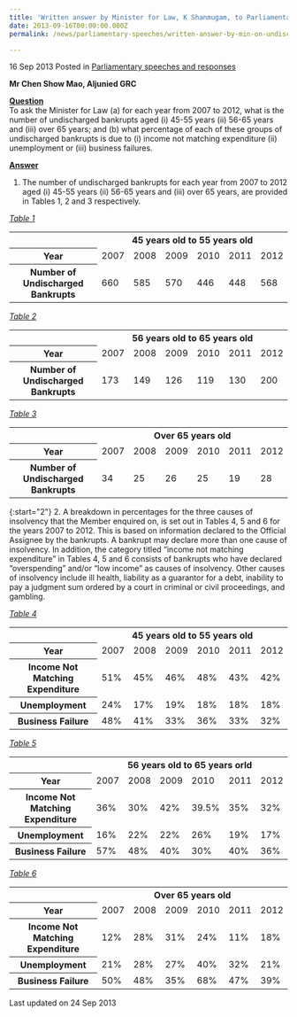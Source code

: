 ```yaml
---
title: 'Written answer by Minister for Law, K Shanmugam, to Parliamentary Question on undischarged bankrupts'
date: 2013-09-16T00:00:00.000Z
permalink: /news/parliamentary-speeches/written-answer-by-min-on-undischarged-bankrupts/

---
```



16 Sep 2013 Posted in [Parliamentary speeches and responses](/news/parliamentary-speeches) 

**Mr Chen Show Mao, Aljunied GRC**

**<u>Question</u>**  
To ask the Minister for Law (a) for each year from 2007 to 2012, what is the number of undischarged bankrupts aged (i) 45-55 years (ii) 56-65 years and (iii) over 65 years; and (b) what percentage of each of these groups of undischarged bankrupts is due to (i) income not matching expenditure (ii) unemployment or (iii) business failures.


**<u>Answer</u>**  
1. The number of undischarged bankrupts for each year from 2007 to 2012 aged (i) 45-55 years (ii) 56-65 years and (iii) over 65 years, are provided in Tables 1, 2 and 3 respectively.




*<u>Table 1</u>*
<table class="table-h">
<tr>
<td></td>
<th colspan="6">45 years old to 55 years old</th>
</tr>
<tr>
<th>Year</th>
<td>2007</td>
<td>2008</td>
<td>2009</td>
<td>2010</td>
<td>2011</td>
<td>2012</td>
</tr>
<tr>
<th>Number of Undischarged Bankrupts</th>
<td>660</td>
<td>585</td>
<td>570</td>
<td>446</td>
<td>448</td>
<td>568</td>
</tr>
</table>

*<u>Table 2</u>*
<table class="table-h">
<tr>
<td></td>
<th colspan="6">56 years old to 65 years old</th>
</tr>
<tr>
<th>Year</th>
<td>2007</td>
<td>2008</td>
<td>2009</td>
<td>2010</td>
<td>2011</td>
<td>2012</td>
</tr>

<tr>
<th>Number of Undischarged Bankrupts</th>
<td>173</td>
<td>149</td>
<td>126</td>
<td>119</td>
<td>130</td>
<td>200</td>
</tr>

</table>


*<u>Table 3</u>*

<table class="table-h">
<tr>
<td></td>
<th colspan="6">Over 65 years old</th>
</tr>
<tr>
<th>Year</th>
<td>2007</td>
<td>2008</td>
<td>2009</td>
<td>2010</td>
<td>2011</td>
<td>2012</td>
</tr>
<tr>
<th>Number of Undischarged Bankrupts</th>
<td>34</td>
<td>25</td>
<td>26</td>
<td>25</td>
<td>19</td>
<td>28</td>
</tr>
</table>

{:start="2"}
2. A breakdown in percentages for the three causes of insolvency that the Member enquired on, is set out in Tables 4, 5 and 6 for the years 2007 to 2012. This is based on information declared to the Official Assignee by the bankrupts. A bankrupt may declare more than one cause of insolvency. In addition, the category titled “income not matching expenditure” in Tables 4, 5 and 6 consists of bankrupts who have declared “overspending” and/or “low income” as causes of insolvency. Other causes of insolvency include ill health, liability as a guarantor for a debt, inability to pay a judgment sum ordered by a court in criminal or civil proceedings, and gambling. 



*<u>Table  4</u>*

<table class="table-h">
<tr>
<td></td>
<th colspan="6">45 years old to 55 years old</th>
</tr>
<tr>
<th>Year</th>
<td>2007</td>
<td>2008</td>
<td>2009</td>
<td>2010</td>
<td>2011</td>
<td>2012</td>
</tr>
<tr>
<th>Income Not Matching Expenditure</th>
<td>51%</td>
<td>45%</td>
<td>46%</td>
<td>48%</td>
<td>43%</td>
<td>42%</td>
</tr>
<tr>
<th>Unemployment</th>
<td>24%</td>
<td>17%</td>
<td>19%</td>
<td>18%</td>
<td>18%</td>
<td>18%</td>
</tr>
<tr>
<th>Business  Failure</th>
<td>48%</td>
<td>41%</td>
<td>33%</td>
<td>36%</td>
<td>33%</td>
<td>32%</td>
</tr>
</table>


*<u>Table 5</u>*

<table class="table-h">
<tr>
<td></td>
<th colspan="6">56 years old to 65 years orld</th>
</tr>
<tr>
<th>Year</th>
<td>2007</td>
<td>2008</td>
<td>2009</td>
<td>2010</td>
<td>2011</td>
<td>2012</td>
</tr>

<tr>
<th>Income Not Matching Expenditure</th>
<td>36%</td>
<td>30%</td>
<td>42%</td>
<td>39.5%</td>
<td>35%</td>
<td>32%</td>
</tr>

<tr>
<th>Unemployment</th>
<td>16%</td>
<td>22%</td>
<td>22%</td>
<td>26%</td>
<td>19%</td>
<td>17%</td>
</tr>

<tr>
<th>Business Failure</th>
<td>57%</td>
<td>48%</td>
<td>40%</td>
<td>30%</td>
<td>40%</td>
<td>36%</td>
</tr>

</table>


*<u>Table 6</u>*

<table class="table-h">
<tr>
<td></td>
<th colspan="6">Over 65 years old</th>
</tr>
<tr>
<th>Year</th>
<td>2007</td>
<td>2008</td>
<td>2009</td>
<td>2010</td>
<td>2011</td>
<td>2012</td>
</tr>

<tr>
<th>Income Not Matching Expenditure</th>
<td>12%</td>
<td>28%</td>
<td>31%</td>
<td>24%</td>
<td>11%</td>
<td>18%</td>
</tr>

<tr>
<th>Unemployment</th>
<td>
21%</td>
<td>28%</td>
<td>27%</td>
<td>40%</td>
<td>32%</td>
<td>21%</td>
</tr>

<tr>
<th>Business Failure</th>
<td>50%</td>
<td>48%</td>
<td>35%</td>
<td>68%</td>
<td>47%</td>
<td>39%</td>
</tr>
</table>

<p class="right-side-updated">Last updated on 24 Sep 2013</p> 

